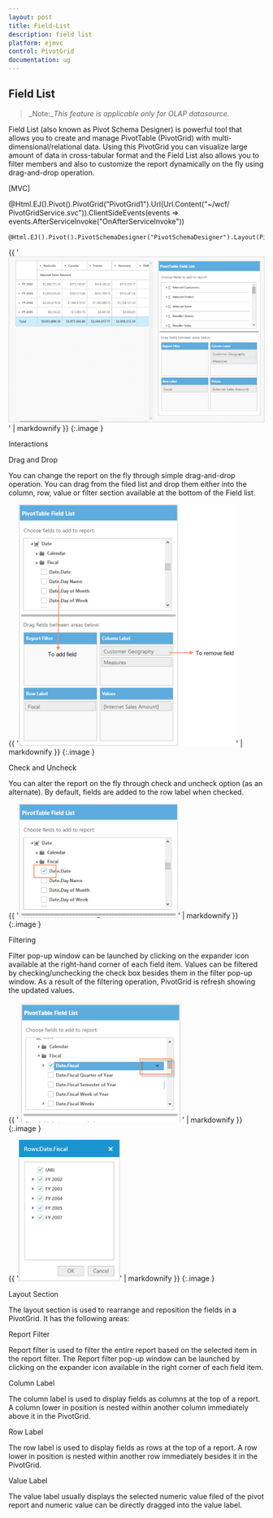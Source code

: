 ```yaml
---
layout: post
title: Field-List
description: field list
platform: ejmvc
control: PivotGrid
documentation: ug
---
```


## Field List

> _Note:__This feature is applicable only for OLAP datasource._

Field List (also known as Pivot Schema Designer) is powerful tool that allows you to create and manage PivotTable (PivotGrid) with multi-dimensional/relational data. Using this PivotGrid you can visualize large amount of data in cross-tabular format and the Field List also allows you to filter members and also to customize the report dynamically on the fly using drag-and-drop operation.



[MVC]

@Html.EJ().Pivot().PivotGrid("PivotGrid1").Url(Url.Content("~/wcf/ PivotGridService.svc")).ClientSideEvents(events => events.AfterServiceInvoke("OnAfterServiceInvoke"))

    @Html.EJ().Pivot().PivotSchemaDesigner("PivotSchemaDesigner").Layout(PivotSchemaDesignerLayout.Excel)



<script type="text/javascript">



        OnAfterServiceInvoke = function (evt) {

            if (evt.action == "initialize") {

                var PivotSchemaDesigner =        $("#PivotSchemaDesigner").data('ejPivotSchemaDesigner');

                if (PivotSchemaDesigner.model.pivotControl == null) {

                    PivotSchemaDesigner.model.pivotControl = this;

                    PivotSchemaDesigner.model.enableWrapper = true;

                    PivotSchemaDesigner.model.layout = "excel";

                    PivotSchemaDesigner._load();

                }

            }

        }

</script>





{{ '![](Field-List_images/Field-List_img1.png)' | markdownify }}
{:.image }


Interactions

Drag and Drop

You can change the report on the fly through simple drag-and-drop operation. You can drag from the filed list and drop them either into the column, row, value or filter section available at the bottom of the Field list. 

{{ '![](Field-List_images/Field-List_img2.png)' | markdownify }}
{:.image }


Check and Uncheck

You can alter the report on the fly through check and uncheck option (as an alternate). By default, fields are added to the row label when checked.

{{ '![](Field-List_images/Field-List_img3.png)' | markdownify }}
{:.image }


Filtering 

Filter pop-up window can be launched by clicking on the expander icon available at the right-hand corner of each field item. Values can be filtered by checking/unchecking the check box besides them in the filter pop-up window. As a result of the filtering operation, PivotGrid is refresh showing the updated values. 

{{ '![](Field-List_images/Field-List_img4.png)' | markdownify }}
{:.image }




{{ '![](Field-List_images/Field-List_img5.png)' | markdownify }}
{:.image }


Layout Section

The layout section is used to rearrange and reposition the fields in a PivotGrid. It has the following areas:

Report Filter

Report filter is used to filter the entire report based on the selected item in the report filter. The Report filter pop-up window can be launched by clicking on the expander icon available in the right corner of each field item.

Column Label

The column label is used to display fields as columns at the top of a report. A column lower in position is nested within another column immediately above it in the PivotGrid.

Row Label

The row label is used to display fields as rows at the top of a report. A row lower in position is nested within another row immediately besides it in the PivotGrid.

Value Label

The value label usually displays the selected numeric value filed of the pivot report and numeric value can be directly dragged into the value label.

